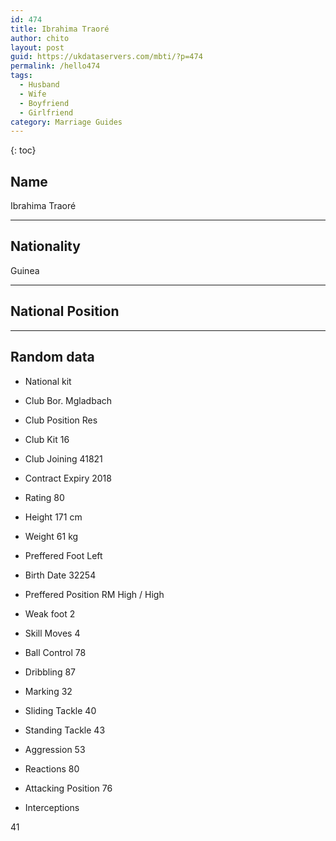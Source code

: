 ```yaml
---
id: 474
title: Ibrahima Traoré
author: chito
layout: post
guid: https://ukdataservers.com/mbti/?p=474
permalink: /hello474
tags:
  - Husband
  - Wife
  - Boyfriend
  - Girlfriend
category: Marriage Guides
---
```



{: toc}

## Name  
Ibrahima Traoré 

* * *

## Nationality  
Guinea 

* * *

## National Position 

* * *

## Random data 

  * National kit 
  * Club 
Bor. Mgladbach 

  * Club Position 
Res 

  * Club Kit 
16 

  * Club Joining 
41821 

  * Contract Expiry 
2018 

  * Rating 
80 

  * Height 
171 cm 

  * Weight 
61 kg 

  * Preffered Foot 
Left 

  * Birth Date 
32254 

  * Preffered Position 
RM High / High 

  * Weak foot 
2 

  * Skill Moves 
4 

  * Ball Control 
78 

  * Dribbling 
87 

  * Marking 
32 

  * Sliding Tackle 
40 

  * Standing Tackle 
43 

  * Aggression 
53 

  * Reactions 
80 

  * Attacking Position 
76 

  * Interceptions 

41